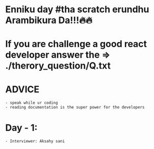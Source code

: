 # Enniku day #tha scratch erundhu Arambikura Da!!!🔥🔥
# If you are challenge a good react developer answer the => ./therory_question/Q.txt


# ADVICE 
    - speak while ur coding
    - reading documentation is the super power for the developers

# Day - 1: 
    - Interviewer: Aksahy sani 
